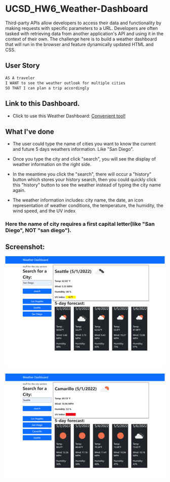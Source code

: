 # UCSD_HW6_Weather-Dashboard
Third-party APIs allow developers to access their data and functionality by making requests with specific parameters to a URL. Developers are often tasked with retrieving data from another application's API and using it in the context of their own. The challenge here is to build a weather dashboard that will run in the browser and feature dynamically updated HTML and CSS.

## User Story

```
AS A traveler
I WANT to see the weather outlook for multiple cities
SO THAT I can plan a trip accordingly
```

## Link to this Dashboard.
* Click to use this Weather Dashboard: [Convenient tool!](https://hengyu89.github.io/UCSD_HW6_Weather-Dashboard/)

## What I've done

* The user could type the name of cities you want to know the current and future 5 days weathers information. Like "San Diego".

* Once you type the city and click "search", you will see the display of weather information on the right side.

* In the meantime you click the "search", there will occur a "history" button which stores your history search, then you could quickly click this "history" button to see the weather instead of typing the city name again.

* The weather information includes: city name, the date, an icon representation of weather conditions, the temperature, the humidity, the wind speed, and the UV index 

### Here the name of city requires a first capital letter(like "San Diego", NOT "san diego").

## Screenshot:

![This is the Screenshot of the weather dashboard app](./assets/images/screenshot1.png)

![This is the second Screenshot of the weather dashboard app](./assets/images/screenshot2.png)